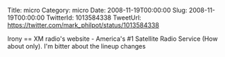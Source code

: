Title: micro
Category: micro
Date: 2008-11-19T00:00:00
Slug: 2008-11-19T00:00:00
TwitterId: 1013584338
TweetUrl: https://twitter.com/mark_philpot/status/1013584338

Irony == XM radio's website - America's #1 Satellite Radio Service (How about only). I'm bitter about the lineup changes